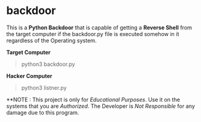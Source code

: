 # backdoor

This is a **Python Backdoor** that is capable of getting a **Reverse Shell** from the target computer if the backdoor.py file is executed somehow in it regardless of the Operating system.

**Target Computer**

> python3 backdoor.py

**Hacker Computer**

> python3 listner.py

**NOTE : This project is only for _Educational Purposes_. Use it on the systems that you are _Authorized_. The Developer is _Not Responsible_ for any damage due to this program.


